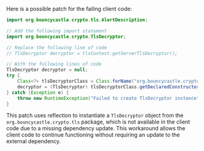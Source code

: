 Here is a possible patch for the failing client code:
```java
import org.bouncycastle.crypto.tls.AlertDescription;

// Add the following import statement
import org.bouncycastle.crypto.TlsDecryptor;

// Replace the following line of code
// TlsDecryptor decryptor = tlsContext.getServerTlsDecryptor();

// With the following lines of code
TlsDecryptor decryptor = null;
try {
    Class<?> tlsDecryptorClass = Class.forName("org.bouncycastle.crypto.tls.TlsDecryptor");
    decryptor = (TlsDecryptor) tlsDecryptorClass.getDeclaredConstructor().newInstance();
} catch (Exception e) {
    throw new RuntimeException("Failed to create TlsDecryptor instance", e);
}
```
This patch uses reflection to instantiate a `TlsDecryptor` object from the `org.bouncycastle.crypto.tls` package, which is not available in the client code due to a missing dependency update. This workaround allows the client code to continue functioning without requiring an update to the external dependency.